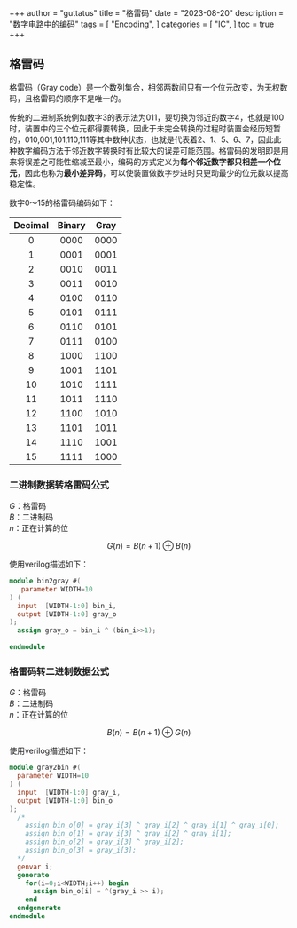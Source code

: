 +++
author = "guttatus"
title = "格雷码"
date = "2023-08-20"
description = "数字电路中的编码"
tags = [
    "Encoding",
]
categories = [
    "IC",
]
toc = true
+++

## 格雷码

格雷码（Gray code）是一个数列集合，相邻两数间只有一个位元改变，为无权数码，且格雷码的顺序不是唯一的。

传统的二进制系统例如数字3的表示法为011，要切换为邻近的数字4，也就是100时，装置中的三个位元都得要转换，因此于未完全转换的过程时装置会经历短暂的，010,001,101,110,111等其中数种状态，也就是代表着2、1、5、6、7，因此此种数字编码方法于邻近数字转换时有比较大的误差可能范围。格雷码的发明即是用来将误差之可能性缩减至最小，编码的方式定义为**每个邻近数字都只相差一个位元**，因此也称为**最小差异码**，可以使装置做数字步进时只更动最少的位元数以提高稳定性。

数字0～15的格雷码编码如下：

| Decimal | Binary | Gray |
| :-----: | :----: | :--: |
|    0    |  0000  | 0000 |
|    1    |  0001  | 0001 |
|    2    |  0010  | 0011 |
|    3    |  0011  | 0010 |
|    4    |  0100  | 0110 |
|    5    |  0101  | 0111 |
|    6    |  0110  | 0101 |
|    7    |  0111  | 0100 |
|    8    |  1000  | 1100 |
|    9    |  1001  | 1101 |
|   10    |  1010  | 1111 |
|   11    |  1011  | 1110 |
|   12    |  1100  | 1010 |
|   13    |  1101  | 1011 |
|   14    |  1110  | 1001 |
|   15    |  1111  | 1000 |

### 二进制数据转格雷码公式  
$G：$格雷码   
$B：$二进制码   
$n：$正在计算的位  

$$ G(n) = B(n+1) \oplus B(n) $$

使用verilog描述如下：
``` verilog
module bin2gray #(
   parameter WIDTH=10
) (
  input  [WIDTH-1:0] bin_i,
  output [WIDTH-1:0] gray_o
);
  assign gray_o = bin_i ^ (bin_i>>1);
 
endmodule
```

### 格雷码转二进制数据公式  
$G：$格雷码   
$B：$二进制码   
$n：$正在计算的位  

$$ B(n) = B(n+1) \oplus G(n) $$

使用verilog描述如下：
``` verilog
module gray2bin #(
  parameter WIDTH=10
) (
  input  [WIDTH-1:0] gray_i,
  output [WIDTH-1:0] bin_o
);
  /*
  	assign bin_o[0] = gray_i[3] ^ gray_i[2] ^ gray_i[1] ^ gray_i[0];
  	assign bin_o[1] = gray_i[3] ^ gray_i[2] ^ gray_i[1];
  	assign bin_o[2] = gray_i[3] ^ gray_i[2];
  	assign bin_o[3] = gray_i[3];
  */
  genvar i;
  generate
    for(i=0;i<WIDTH;i++) begin
      assign bin_o[i] = ^(gray_i >> i);
    end
  endgenerate
endmodule
```